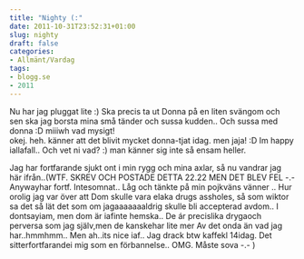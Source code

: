 ```yaml
---
title: "Nighty (:"
date: 2011-10-31T23:52:31+01:00
slug: nighty
draft: false
categories:
- Allmänt/Vardag
tags:
- blogg.se
- 2011
---
```

Nu har jag pluggat lite :) Ska precis ta ut Donna på en liten svängom och sen ska jag borsta mina små tänder och sussa kudden.. Och sussa med donna :D miiiwh vad mysigt!  
okej. heh. känner att det blivit mycket donna-tjat idag. men jaja! :D Im happy iallafall.. Och vet ni vad? :) man känner sig inte så ensam heller.  
  
Jag har fortfarande sjukt ont i min rygg och mina axlar, så nu vandrar jag här ifrån..(WTF. SKREV OCH POSTADE DETTA 22.22 MEN DET BLEV FEL -.- Anywayhar fortf. Intesomnat.. Låg och tänkte på min pojkväns vänner .. Hur orolig jag var över att Dom skulle vara elaka drugs assholes, så som wiktor sa det så lät det som om jagaaaaaaaldrig skulle bli accepterad avdom.. I dontsayiam, men dom är iafinte hemska.. De ár precislika drygaoch perversa som jag själv,men de kanskehar lite mer Av det onda än vad jag har..hmmhmm.. Men ah..its nice iaf.. Jag drack btw kaffekl 14idag. Det sitterfortfarandei mig som en förbannelse.. OMG. Måste sova -.- )
